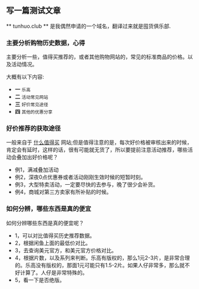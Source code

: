 ## 写一篇测试文章 ##

** tunhuo.club ** 是我偶然申请的一个域名，翻译过来就是囤货俱乐部.

### 主要分析购物历史数据，心得 ###

主要分析一些，值得买推荐的，或者其他购物网站的，常见的标准商品的价格。以及活动情况。

大概有以下内容:

- **一**  `乐高` 
- **二**  `活动常见网站` 
- **三**  `好价常见途径` 
- **四**  `其他的优惠分享` 

### 好价推荐的获取途径 ###

一般来自于 [什么值得买](http://www.zmzdm.com) 网站;但是值得注意的是，每次好价格被审核出来的时候，肯定会有延时，这样的话，很有可能就无货了，所以要提前注意活动推荐，哪些活动会叠加出好价格呢？

- 例1，满减叠加活动
- 例2，深夜0点优惠券或者活动刚刚生效时候的短暂时刻。
- 例3，大型特卖活动，一定要尽快的去参与，晚了很少会补货。
- 例4，商城对第三方卖家有所补贴的时候。

### 如何分辨，哪些东西是真的便宜 ###

如何分辨哪些东西是真的便宜呢？

- 1，可以对比值得买历史推荐数据。
- 2，根据闲鱼上面的最低价对比。
- 3，去查询美元官方，和美元官方价格对比。
- 4，根据片数，以及系列来判断。乐高有版权的，那么1元2-3片，是非常合理的。乐高没有版权的，那面1元可能只有1.5-2片。如果人仔非常多，那么就不好计算了。人仔是非常特殊的。
- 5，看一下是否绝版。
